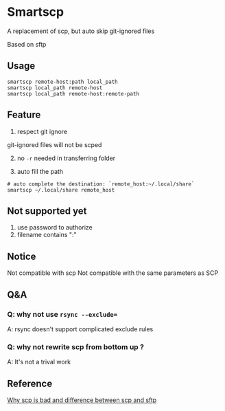 # Smartscp

A replacement of scp, but auto skip git-ignored files

Based on sftp

## Usage
```
smartscp remote-host:path local_path
smartscp local_path remote-host
smartscp local_path remote-host:remote-path
```

## Feature
1. respect git ignore 

git-ignored files will not be scped

2. no `-r` needed in transferring folder

3. auto fill the path
```
# auto complete the destination: `remote_host:~/.local/share`
smartscp ~/.local/share remote_host
```

## Not supported yet
1. use password to authorize
2. filename contains ":"

## Notice
Not compatible with scp
Not compatible with the same parameters as SCP

## Q&A
### Q: why not use `rsync --exclude=`
A: rsync doesn't support complicated exclude rules

### Q: why not rewrite scp from bottom up ?
A: It's not a trival work

## Reference
[Why scp is bad and difference between scp and sftp](https://goteleport.com/blog/scp-familiar-simple-insecure-slow/#alternatives-to-scp)

